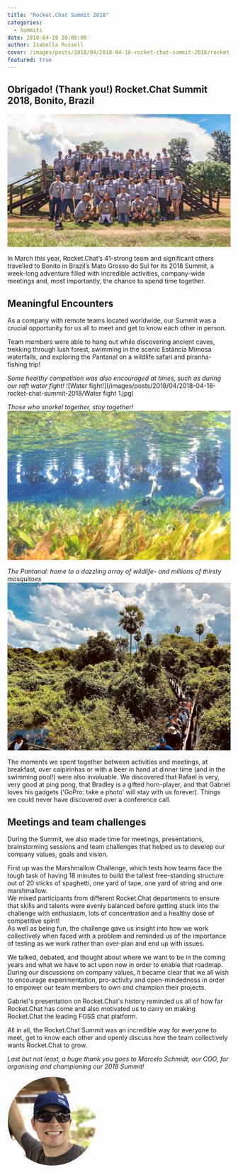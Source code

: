 ```yaml
---
title: "Rocket.Chat Summit 2018"
categories:
  - Summits
date: 2018-04-18 10:00:00
author: Isabella Russell
cover: /images/posts/2018/04/2018-04-18-rocket-chat-summit-2018/rocket-chat-team-summit-2018.jpg
featured: true
---
```


## Obrigado! (Thank you!) Rocket.Chat Summit 2018, Bonito, Brazil

![Rocket.Chat Team, March 2018](/images/posts/2018/04/2018-04-18-rocket-chat-summit-2018/Summit-2018-Team-Photo-1.jpg)

In March this year, Rocket.Chat’s 41-strong team and significant others
travelled to Bonito in Brazil’s Mato Grosso do Sul for its 2018 Summit,
a week-long adventure filled with incredible activities, company-wide
meetings and, most importantly, the chance to spend time together.

## Meaningful Encounters

As a company with remote teams located worldwide, our Summit was a crucial opportunity
for us all to meet and get to know each other in person.

Team members were able to hang out while discovering ancient caves, trekking through lush forest, swimming in the scenic Estância Mimosa waterfalls, and exploring the Pantanal on a wildlife safari and piranha-fishing trip!

_Some healthy competition was also encouraged at times, such as during our raft water fight!_
![Water fight!](/images/posts/2018/04/2018-04-18-rocket-chat-summit-2018/Water fight 1.jpg)

_Those who snorkel together, stay together!_
![RC Snorkelling](/images/posts/2018/04/2018-04-18-rocket-chat-summit-2018/Snorkelling.JPG)

_The Pantanal: home to a dazzling array of wildlife- and millions of thirsty mosquitoes_
![Pantanal: home to a dazzling array of wildlife- and millions of thirsty mosquitoes](/images/posts/2018/04/2018-04-18-rocket-chat-summit-2018/Pantanal.jpg)

The moments we spent together between activities and meetings, at breakfast, over caipirinhas or with a beer in hand at dinner time (and in the swimming pool!) were also invaluable. We discovered that Rafael is very, very good at ping pong, that Bradley is a gifted horn-player, and that Gabriel loves his gadgets ('GoPro: take a photo' will stay with us forever). Things we could never have discovered over a conference call.

## Meetings and team challenges

During the Summit, we also made time for meetings, presentations, brainstorming sessions and team challenges
that helped us to develop our company values, goals and vision.

First up was the Marshmallow Challenge, which tests how teams face the tough task
of having 18 minutes to build the tallest free-standing structure out of 20 sticks of spaghetti, one yard of tape, one yard of string and one marshmallow.
<br/> We mixed participants from different Rocket.Chat departments to ensure that skills
and talents were evenly balanced before getting stuck into the challenge with enthusiasm, lots of concentration and a healthy dose of competitive spirit!
<br/> As well as being fun, the challenge gave us insight into how we work collectively when faced with a problem and reminded us of the importance of testing as we work rather than over-plan and end up with issues.

We talked, debated, and thought about where we want to be in the coming years
and what we have to act upon now in order to enable that roadmap.
During our discussions on company values, it became clear that we all wish to encourage experimentation, pro-activity and open-mindedness in order to empower our team members to own and champion their projects.

Gabriel's presentation on Rocket.Chat's history reminded us all of how far Rocket.Chat has come and also motivated us to carry on making Rocket.Chat the leading FOSS chat platform.

All in all, the Rocket.Chat Summit was an incredible way for everyone to meet, get to know each other and openly discuss how the team collectively wants Rocket.Chat to grow.

_Last but not least, a huge thank you goes to Marcelo Schmidt, our COO, for organising and championing our 2018 Summit!_

<img src="/images/posts/2018/04/2018-04-18-rocket-chat-summit-2018/Marcelo.jpg" style="border-radius: 50%; border: 1px solid #fff; max-width: 200px;"/>
